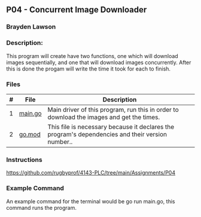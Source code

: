 ## P04 - Concurrent Image Downloader
### Brayden Lawson
### Description:

This program will create have two functions, one which will download images sequentially, and one that will download images concurrently. 
After this is done the progam will write the time it took for each to finish. 
### Files

|   #   | File     | Description                      |
| :---: | -------- | -------------------------------- |
|   1   | [main.go](https://github.com/bglawson1001/4143-PLC-Lawson/blob/main/Assignments/P04/main.go) | Main driver of this program, run this in order to download the images and get the times. |
|   2   | [go.mod](https://github.com/bglawson1001/Color_Test) | This file is necessary because it declares the program's dependencies and their version number..



### Instructions

https://github.com/rugbyprof/4143-PLC/tree/main/Assignments/P04

### Example Command

An example command for the terminal would be go run main.go, this command runs the program.

